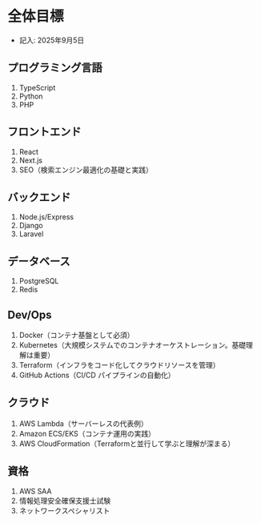 # 全体目標
- 記入: 2025年9月5日

## プログラミング言語
1. TypeScript
2. Python
3. PHP

## フロントエンド
1. React
2. Next.js
3. SEO（検索エンジン最適化の基礎と実践）

## バックエンド
1. Node.js/Express
2. Django
3. Laravel

## データベース
1. PostgreSQL
2. Redis

## Dev/Ops
1. Docker（コンテナ基盤として必須）
2. Kubernetes（大規模システムでのコンテナオーケストレーション。基礎理解は重要）
3. Terraform（インフラをコード化してクラウドリソースを管理）
4. GitHub Actions（CI/CD パイプラインの自動化）

## クラウド
1. AWS Lambda（サーバーレスの代表例）
2. Amazon ECS/EKS（コンテナ運用の実践）
3. AWS CloudFormation（Terraformと並行して学ぶと理解が深まる）

## 資格
1. AWS SAA
2. 情報処理安全確保支援士試験
3. ネットワークスペシャリスト

